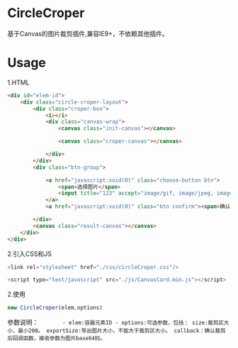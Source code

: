 
# CircleCroper

基于Canvas的图片裁剪插件,兼容IE9+，不依赖其他插件。


# Usage

1.HTML
```html
<div id="elem-id">
    <div class="circle-croper-layout">
        <div class="croper-box">
            <i></i>
            <div class="canvas-wrap">
                <canvas class="init-canvas"></canvas>

                <canvas class="croper-canvas"></canvas>

            </div>
        </div>
        <div class="btn-group">

            <a href="javascript:void(0)" class="choose-button btn">
                <span>选择图片</span>
                <input title="123" accept="image/gif, image/jpeg, image/x-png" class="img-input" type="file" action-type="changeFile" node-type="file1" name="pic1">
            </a>
            <a href="javascript:void(0)" class="btn confirm"><span>确认</span></a>

        </div>
        <canvas class="result-canvas"></canvas>
    </div>
</div>
```
2.引入CSS和JS
```javascript
<link rel="stylesheet" href="./css/circleCroper.css"/>

<script type="text/javascript" src="./js/CanvasCard.min.js"></script>
```

2.使用
```javascript
new CircleCroper(elem,options)
```
参数说明：
`    	- elem:容器元素ID
    	- options:可选参数，包括：
			size:裁剪区大小、最小200。
			exportSize:导出图片大小，不能大于裁剪区大小。
			callback：确认裁剪后回调函数，接收参数为图片base64码。`
